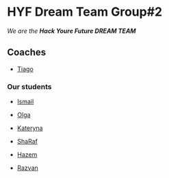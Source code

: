 # HYF Dream Team Group#2

_We are the **Hack Youre Future DREAM TEAM**_



## Coaches

- [Tiago]()

### Our students 


- [Ismail]()

- [Olga]() 

- [Kateryna](https://github.com/katerynakim/isolate/blob/master/kateryna.md)

- [ShaRaf]()

- [Hazem]()

- [Razvan]()
